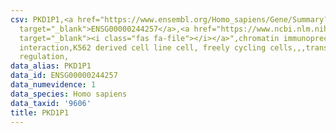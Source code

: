 ```yaml
---
csv: PKD1P1,<a href="https://www.ensembl.org/Homo_sapiens/Gene/Summary?db=core;g=ENSG00000244257"
  target="_blank">ENSG00000244257</a>,<a href="https://www.ncbi.nlm.nih.gov/pubmed/23959860"
  target="_blank"><i class="fas fa-file"></i></a>",chromatin immunoprecipitation assay,direct
  interaction,K562 derived cell line cell, freely cycling cells,,,transcriptional
  regulation,
data_alias: PKD1P1
data_id: ENSG00000244257
data_numevidence: 1
data_species: Homo sapiens
data_taxid: '9606'
title: PKD1P1
---
```

